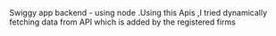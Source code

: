 Swiggy app backend - using node .Using this Apis ,I tried dynamically fetching data from API which is added by the registered firms
